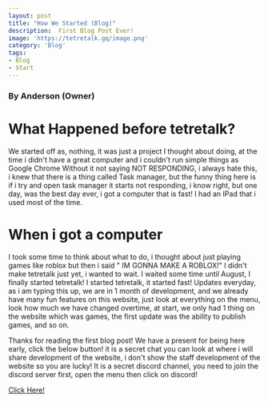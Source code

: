 ```yaml
---
layout: post
title: "How We Started (Blog)"
description:  First Blog Post Ever!
image: 'https://tetretalk.gq/image.png'
category: 'Blog'
tags:
- Blog
- Start
---
```


### By Anderson (Owner)

# What Happened before tetretalk?
  We started off as, nothing, it was just a project I thought about doing, at the time i didn't have a great computer
and i couldn't run simple things as Google Chrome Without it not saying NOT RESPONDING, i always hate this, i knew that there is a 
thing called Task manager, but the funny thing here is if i try and open task manager it starts not responding, i know right, but 
one day, was the best day ever, i got a computer that is fast! I had an IPad that i used most of the time.

# When i got a computer

  I took some time to think about what to do, i thought about just playing games like roblox but then i said " IM GONNA MAKE A ROBLOX!"
  I didn't make tetretalk just yet, i wanted to wait. I waited some time until August, I finally started tetretalk! 
  I started tetretalk, it started fast! Updates everyday, as i am typing this up, we are in 1 month of development, and we already
  have many fun features on this website, just look at everything on the menu, look how much we have changed overtime, at start,
  we only had 1 thing on the website which was games, the first update was the ability to publish games, and so on.




Thanks for reading the first blog post! We have a present for being here early, click the below button! it is a secret chat you
can look at where i will share development of the website, i don't show the staff development of the website so you are lucky! 
It is a secret discord channel, you need to join the discord server first, open the menu then click on discord!


<a class="sdbpb1" href="https://discordapp.com/channels/477929727966052373/491711592975826959">Click Here!<a>

